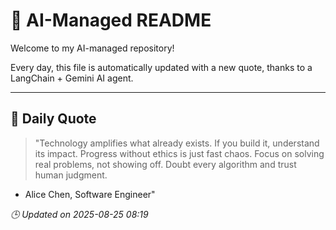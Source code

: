 # 🧠 AI-Managed README

Welcome to my AI-managed repository!

Every day, this file is automatically updated with a new quote, thanks to a LangChain + Gemini AI agent.

---

## 📅 Daily Quote

> "Technology amplifies what already exists.
If you build it, understand its impact.
Progress without ethics is just fast chaos.
Focus on solving real problems, not showing off.
Doubt every algorithm and trust human judgment.
- Alice Chen, Software Engineer"

*🕒 Updated on 2025-08-25 08:19*